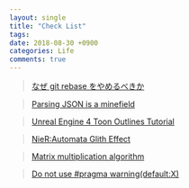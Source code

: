 ```yaml
---
layout: single
title: "Check List"
tags: 
date: 2018-08-30 +0900
categories: Life
comments: true
---
```

<script type="text/javascript"
    src="http://cdn.mathjax.org/mathjax/latest/MathJax.js?config=TeX-AMS-MML_HTMLorMML">
</script>

> [なぜ git rebase をやめるべきか](https://frasco.io/why-you-should-stop-using-git-rebase-535fa30d7e25)

> [Parsing JSON is a minefield](http://seriot.ch/parsing_json.php?utm_source=gaerae.com&utm_campaign=%EA%B0%9C%EB%B0%9C%EC%9E%90%EC%8A%A4%EB%9F%BD%EB%8B%A4&utm_medium=social)

> [Unreal Engine 4 Toon Outlines Tutorial](https://www.raywenderlich.com/92-unreal-engine-4-toon-outlines-tutorial)

> [NieR:Automata Glith Effect](https://sawcegames.com/en/post/nier-automata-glitch)

> [Matrix multiplication algorithm](https://en.wikipedia.org/wiki/Matrix_multiplication_algorithm)

> [Do not use #pragma warning(default:X)](https://hownot2code.com/2016/06/04/do-not-use-pragma-warningdefaultx/)